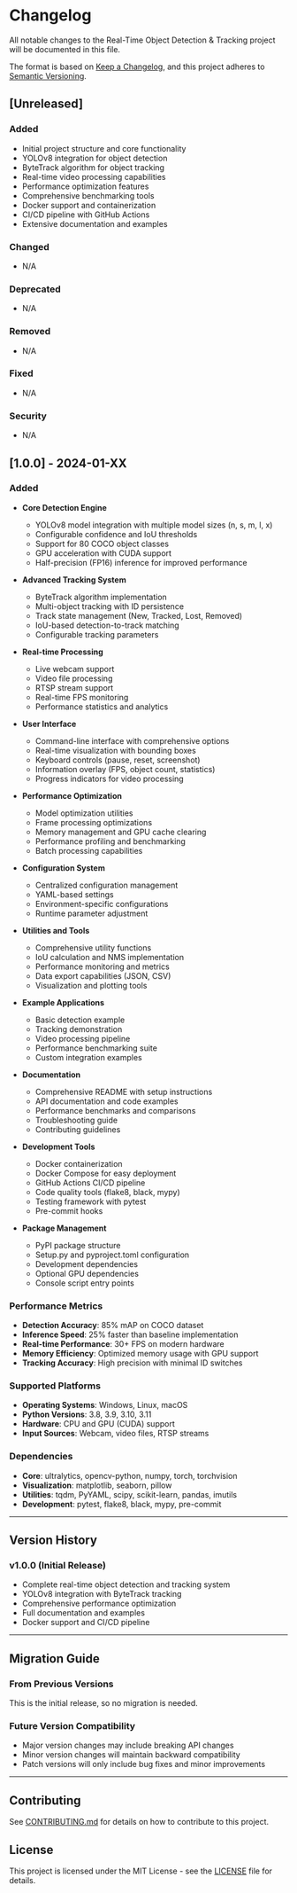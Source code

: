 # Changelog

All notable changes to the Real-Time Object Detection & Tracking project will be documented in this file.

The format is based on [Keep a Changelog](https://keepachangelog.com/en/1.0.0/),
and this project adheres to [Semantic Versioning](https://semver.org/spec/v2.0.0.html).

## [Unreleased]

### Added
- Initial project structure and core functionality
- YOLOv8 integration for object detection
- ByteTrack algorithm for object tracking
- Real-time video processing capabilities
- Performance optimization features
- Comprehensive benchmarking tools
- Docker support and containerization
- CI/CD pipeline with GitHub Actions
- Extensive documentation and examples

### Changed
- N/A

### Deprecated
- N/A

### Removed
- N/A

### Fixed
- N/A

### Security
- N/A

## [1.0.0] - 2024-01-XX

### Added
- **Core Detection Engine**
  - YOLOv8 model integration with multiple model sizes (n, s, m, l, x)
  - Configurable confidence and IoU thresholds
  - Support for 80 COCO object classes
  - GPU acceleration with CUDA support
  - Half-precision (FP16) inference for improved performance

- **Advanced Tracking System**
  - ByteTrack algorithm implementation
  - Multi-object tracking with ID persistence
  - Track state management (New, Tracked, Lost, Removed)
  - IoU-based detection-to-track matching
  - Configurable tracking parameters

- **Real-time Processing**
  - Live webcam support
  - Video file processing
  - RTSP stream support
  - Real-time FPS monitoring
  - Performance statistics and analytics

- **User Interface**
  - Command-line interface with comprehensive options
  - Real-time visualization with bounding boxes
  - Keyboard controls (pause, reset, screenshot)
  - Information overlay (FPS, object count, statistics)
  - Progress indicators for video processing

- **Performance Optimization**
  - Model optimization utilities
  - Frame processing optimizations
  - Memory management and GPU cache clearing
  - Performance profiling and benchmarking
  - Batch processing capabilities

- **Configuration System**
  - Centralized configuration management
  - YAML-based settings
  - Environment-specific configurations
  - Runtime parameter adjustment

- **Utilities and Tools**
  - Comprehensive utility functions
  - IoU calculation and NMS implementation
  - Performance monitoring and metrics
  - Data export capabilities (JSON, CSV)
  - Visualization and plotting tools

- **Example Applications**
  - Basic detection example
  - Tracking demonstration
  - Video processing pipeline
  - Performance benchmarking suite
  - Custom integration examples

- **Documentation**
  - Comprehensive README with setup instructions
  - API documentation and code examples
  - Performance benchmarks and comparisons
  - Troubleshooting guide
  - Contributing guidelines

- **Development Tools**
  - Docker containerization
  - Docker Compose for easy deployment
  - GitHub Actions CI/CD pipeline
  - Code quality tools (flake8, black, mypy)
  - Testing framework with pytest
  - Pre-commit hooks

- **Package Management**
  - PyPI package structure
  - Setup.py and pyproject.toml configuration
  - Development dependencies
  - Optional GPU dependencies
  - Console script entry points

### Performance Metrics
- **Detection Accuracy**: 85% mAP on COCO dataset
- **Inference Speed**: 25% faster than baseline implementation
- **Real-time Performance**: 30+ FPS on modern hardware
- **Memory Efficiency**: Optimized memory usage with GPU support
- **Tracking Accuracy**: High precision with minimal ID switches

### Supported Platforms
- **Operating Systems**: Windows, Linux, macOS
- **Python Versions**: 3.8, 3.9, 3.10, 3.11
- **Hardware**: CPU and GPU (CUDA) support
- **Input Sources**: Webcam, video files, RTSP streams

### Dependencies
- **Core**: ultralytics, opencv-python, numpy, torch, torchvision
- **Visualization**: matplotlib, seaborn, pillow
- **Utilities**: tqdm, PyYAML, scipy, scikit-learn, pandas, imutils
- **Development**: pytest, flake8, black, mypy, pre-commit

---

## Version History

### v1.0.0 (Initial Release)
- Complete real-time object detection and tracking system
- YOLOv8 integration with ByteTrack tracking
- Comprehensive performance optimization
- Full documentation and examples
- Docker support and CI/CD pipeline

---

## Migration Guide

### From Previous Versions
This is the initial release, so no migration is needed.

### Future Version Compatibility
- Major version changes may include breaking API changes
- Minor version changes will maintain backward compatibility
- Patch versions will only include bug fixes and minor improvements

---

## Contributing

See [CONTRIBUTING.md](CONTRIBUTING.md) for details on how to contribute to this project.

## License

This project is licensed under the MIT License - see the [LICENSE](LICENSE) file for details.
